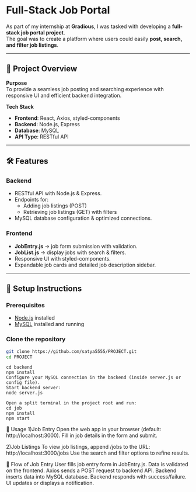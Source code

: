 # Full-Stack Job Portal

As part of my internship at **Gradious**, I was tasked with developing a **full-stack job portal project**.  
The goal was to create a platform where users could easily **post, search, and filter job listings**.

---

## 📌 Project Overview

**Purpose**  
To provide a seamless job posting and searching experience with responsive UI and efficient backend integration.

**Tech Stack**
- **Frontend**: React, Axios, styled-components
- **Backend**: Node.js, Express
- **Database**: MySQL
- **API Type**: RESTful API

---

## 🛠️ Features

### Backend
- RESTful API with Node.js & Express.
- Endpoints for:
  - Adding job listings (POST)
  - Retrieving job listings (GET) with filters
- MySQL database configuration & optimized connections.

### Frontend
- **JobEntry.js** → job form submission with validation.
- **JobList.js** → display jobs with search & filters.
- Responsive UI with styled-components.
- Expandable job cards and detailed job description sidebar.

---
## 🚀 Setup Instructions

### Prerequisites
- [Node.js](https://nodejs.org/) installed
- [MySQL](https://www.mysql.com/) installed and running

### Clone the repository
```bash
git clone https://github.com/satya5555/PROJECT.git
cd PROJECT
```

``` Backend Setup
cd backend
npm install
Configure your MySQL connection in the backend (inside server.js or config file).
Start backend server:
node server.js
```

```Frontend Setup
Open a split terminal in the project root and run:
cd job
npm install
npm start
```

📄 Usage
1)Job Entry
Open the web app in your browser (default: http://localhost:3000).
Fill in job details in the form and submit.

2)Job Listings
To view job listings, append /jobs to the URL:
http://localhost:3000/jobs
Use the search and filter options to refine results.


📜 Flow of Job Entry
User fills job entry form in JobEntry.js.
Data is validated on the frontend.
Axios sends a POST request to backend API.
Backend inserts data into MySQL database.
Backend responds with success/failure.
UI updates or displays a notification.
